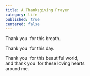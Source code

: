 ```yaml
---
title: A Thanksgiving Prayer
category: life
published: true
centered: false
---
```


Thank you 
for this breath.

Thank you 
for this day.

Thank you 
for this beautiful world,  
and thank you 
for these loving hearts  
around me.
